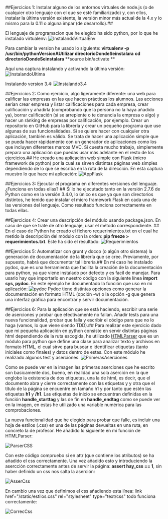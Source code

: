 ##Ejercicios 1: Instalar alguno de los entornos virtuales de node.js (o de cualquier otro lenguaje con el que se esté familiarizado) y, con ellos, instalar la última versión existente, la versión minor más actual de la 4.x y lo mismo para la 0.11 o alguna impar (de desarrollo).##

El lenguaje de programacion que he elegido ha sido python, por lo que he instalado virtualenv:
![InstalandoVirtualEnv](http://i1042.photobucket.com/albums/b422/Pedro_Gazquez_Navarrete/instalandoVirtualenv_zpsnibha78s.png)

Para cambiar la version he usado lo siguiente: 
	**virtualenv -p /usr/bin/pythonVersionAUtilizar directorioDondeSeinstalara**
	**cd directorioDondeSeinstalara**
	**source bin/activate **

Aquí una captura instalando y activando la última versión:
![InstalandoUltima](http://i1042.photobucket.com/albums/b422/Pedro_Gazquez_Navarrete/instalandoUltimaVersion_zpsayn130id.png)

Instalando version 3.4:
![Instalando3.4](http://i1042.photobucket.com/albums/b422/Pedro_Gazquez_Navarrete/instalandoVersion3.4_zpsokzqpcov.png)		

		
##Ejercicios 2: Como ejercicio, algo ligeramente diferente: una web para calificar las empresas en las que hacen prácticas los alumnos. Las acciones serían crear empresa y listar calificaciones para cada empresa, crear calificación y añadirla (comprobando que la persona no la haya añadido ya), borrar calificación (si se arrepiente o te denuncia la empresa o algo) y hacer un ránking de empresas por calificación, por ejemplo. Crear un repositorio en GitHub para la librería y crear un pequeño programa que use algunas de sus funcionalidades. Si se quiere hacer con cualquier otra aplicación, también es válido. Se trata de hacer una aplicación simple que se pueda hacer rápidamente con un generador de aplicaciones como los que incluyen diferentes marcos MVC. Si cuesta mucho trabajo, simplemente prepara una aplicación que puedas usar más adelante en el resto de los ejercicios.## 
He creado una aplicación web simple con Flask (micro framework de python) por la cual se sirven distintas páginas web simples
dependiendo de lo que se escriba en la ruta de la dirección. En esta captura muestro lo que hace mi aplicación:
![AppFlask](http://i1042.photobucket.com/albums/b422/Pedro_Gazquez_Navarrete/ejAplicacionFlask_zpsvbhu41i2.png)


##Ejercicios 3: Ejecutar el programa en diferentes versiones del lenguaje. ¿Funciona en todas ellas? ##
Sí lo he ejecutado tanto en la versión 2.7.6 de  Python como en la versión 3.4.0, lo único es que ya que son directorios distintos, he tenido que instalar el micro framework Flask en cada una de las versiones del lenguaje. Como resultado funciona correctamente en todas ellas.

##Ejercicios 4: Crear una descripción del módulo usando package.json. En caso de que se trate de otro lenguaje, usar el método correspondiente. ##
En el caso de Python he creado el fichero requerimientos.txt en el cual he metido la descripción del módulo con la orden: **pip freeze > requerimientos.txt**.
Este ha sido el resultado:
![Requerimientos](http://i1042.photobucket.com/albums/b422/Pedro_Gazquez_Navarrete/ej4_zpslum9antf.png)

##Ejercicios 5: Automatizar con grunt y docco (o algún otro sistema) la generación de documentación de la librería que se cree. Previamente, por supuesto, habrá que documentar tal librería.##
En mi caso he instalado pydoc, que es una herramienta que facilita la creación de la documentación para python, ya que viene instalado por defecto y es facil de manejar. Para usarlo hay que importarlo en nuestro código con la siguiente línea **import sys, pydoc**. En este ejemplo he documentado la función que uso en mi aplicación:
![pydoc](http://i1042.photobucket.com/albums/b422/Pedro_Gazquez_Navarrete/ej5_zpsvvsudtsv.png)
Pydoc tiene distintas opciones como generar la documentación en formato HTML (opción -w) o la opción -g que genera una interfaz gráfica para encontrar y servir documentación.

##Ejercicios 6: Para la aplicación que se está haciendo, escribir una serie de aserciones y probar que efectivamente no fallan. Añadir tests para una nueva funcionalidad, probar que falla y escribir el código para que no lo haga (vamos, lo que viene siendo TDD).##
Para realizar este ejercicio dado que mi pequeña aplicación en python consiste en servir distintas páginas html dependiendo de la ruta escogida, he utilizado [HTMLParser](https://docs.python.org/2/library/htmlparser.html) que es un módulo para python que define una clase para analizar texto y archivos en formato HTML, el cual sirve para buscar e identificar etiquetas (tanto iniciales como finales) y datos dentro de estas. Con este módulo he realizado algunos test y aserciones. 
![PrimerasAserciones](http://i1042.photobucket.com/albums/b422/Pedro_Gazquez_Navarrete/ej6-1_zpsukljdsxt.png)

Como se puede ver en la imagen las primeras aserciones que he escrito son basicamente dos, bueno, en realidad una sola aserción en la que englobo la existencia de dos etiquetas, una la de html, es decir, que el documento abra y cierre correctamente con las etiquetas **<html>** y **</html>** y otra que el título de la página se encuentre en tamaño h1 y por tanto que estén las etiquetas **h1** y **/h1**.  Las etiquetas de inicio se encuentran definidas en la función **handle_starttag** y las de fin en **handle_endtag** como se puede ver en la imagen, en estas he utilizado una variable numérica para las comprobaciones.

La nueva funcionalidad que he elegido para probar que falle, es incluir una hoja de estilos (.css) en una de las páginas devueltas en una ruta, en concreto la de profesor. He añadido lo siguiente en mi función de HTMLParser:

![ParserCSS](http://i1042.photobucket.com/albums/b422/Pedro_Gazquez_Navarrete/ej6-hayCSS_zpseezcutdp.png)

Con este código compruebo si en attr (que contiene los atributos) se ha añadido el css correctamente. Una vez añadido esto y introduciendo la asercción correctamente antes de servir la página: **assert hay_css == 1**, sin haber definido un css nos salta la aserción: 

![AsserCss](http://i1042.photobucket.com/albums/b422/Pedro_Gazquez_Navarrete/ej6-hayCSS-Aser_zpsiftvkgy2.png)

En cambio una vez que definimos el css añadiendo esta línea: link href="/static/estilos.css" rel="stylesheet" type="text/css"  todo funciona correctamente:

![CorrecCss](http://i1042.photobucket.com/albums/b422/Pedro_Gazquez_Navarrete/ej6-hayCSS-Coorec_zpsxm1npwtq.png)

